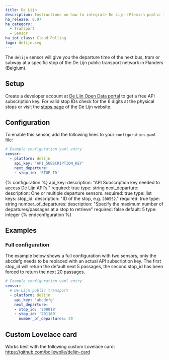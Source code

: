 ```yaml
---
title: De Lijn
description: Instructions on how to integrate De Lijn (Flemish public transport company) departure times into Home Assistant.
ha_release: 0.97
ha_category:
  - Transport
  - Sensor
ha_iot_class: Cloud Polling
logo: delijn.svg
---
```


The `delijn` sensor will give you the departure time of the next bus, tram or subway at a specific stop of the De Lijn public transport network in Flanders (Belgium).

## Setup

Create a developer account at [De Lijn Open Data portal](https://data.delijn.be/) to get a free API subscription key.
For valid stop IDs check for the 6 digits at the physical stops or visit the [stops page](https://www.delijn.be/en/haltes/) of the De Lijn website.

## Configuration

To enable this sensor, add the following lines to your `configuration.yaml` file:

```yaml
# Example configuration.yaml entry
sensor:
  - platform: delijn
    api_key: 'API_SUBSCRIPTION_KEY'
    next_departure:
    - stop_id: 'STOP_ID'
```

{% configuration %}
api_key:
  description: "API Subscription key needed to access De Lijn API's."
  required: true
  type: string
next_departure:
  description: One or multiple departure sensors.
  required: true
  type: list
  keys:
    stop_id:
      description: "ID of the stop, e.g. `200552`."
      required: true
      type: string
    number_of_departures:
      description: "Specify the maximum number of departures/passages at a stop to retrieve"
      required: false
      default: 5
      type: integer
{% endconfiguration %}

## Examples

### Full configuration

The example below shows a full configuration with two sensors, only the abcdefg needs to be replaced with an actual API subscription key. The first stop_id will return the default next 5 passages, the second stop_id has been forced to return the next 20 passages.

```yaml
# Example configuration.yaml entry
sensor:
  # De Lijn public transport
  - platform: delijn
    api_key: 'abcdefg'
    next_departure:
    - stop_id: '200018'
    - stop_id: '201169'
      number_of_departures: 20
```

## Custom Lovelace card

Works best with the following custom Lovelace card: <https://github.com/bollewolle/delijn-card>
